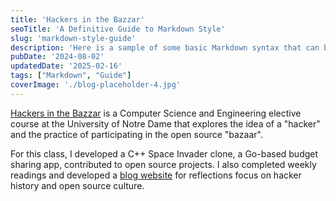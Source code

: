 ```yaml
---
title: 'Hackers in the Bazzar'
seoTitle: 'A Definitive Guide to Markdown Style'
slug: 'markdown-style-guide'
description: 'Here is a sample of some basic Markdown syntax that can be used when writing Markdown content in Astro.'
pubDate: '2024-08-02'
updatedDate: '2025-02-16'
tags: ["Markdown", "Guide"]
coverImage: './blog-placeholder-4.jpg'
---
```


[Hackers in the Bazzar](https://www3.nd.edu/~pbui/teaching/cse.40842.fa24/) is a Computer Science and Engineering elective course at the University of Notre Dame that explores the idea of a "hacker" and the practice of participating in the open source "bazaar". 

For this class, I developed a C++ Space Invader clone, a Go-based budget sharing app, contributed to open source projects. I also completed weekly readings and developed a [blog website](https://haotianw177.github.io/blogs/) for reflections focus on hacker history and open source culture.

